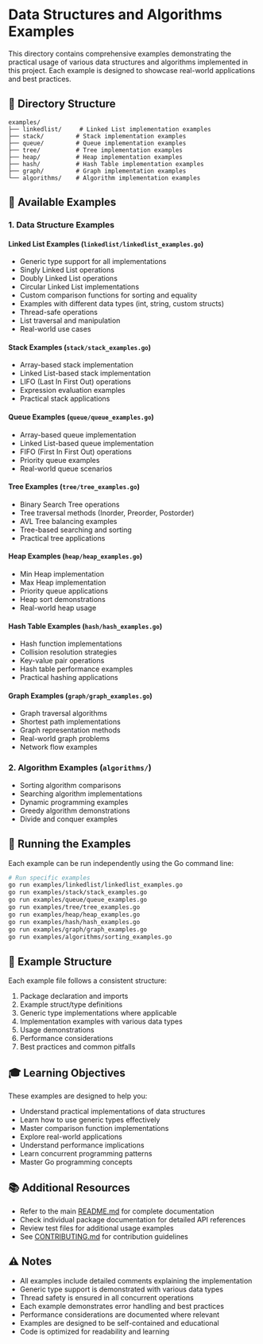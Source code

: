# Data Structures and Algorithms Examples

This directory contains comprehensive examples demonstrating the practical usage of various data structures and algorithms implemented in this project. Each example is designed to showcase real-world applications and best practices.

## 📁 Directory Structure

```
examples/
├── linkedlist/     # Linked List implementation examples
├── stack/         # Stack implementation examples
├── queue/         # Queue implementation examples
├── tree/          # Tree implementation examples
├── heap/          # Heap implementation examples
├── hash/          # Hash Table implementation examples
├── graph/         # Graph implementation examples
└── algorithms/    # Algorithm implementation examples
```

## 🎯 Available Examples

### 1. Data Structure Examples

#### Linked List Examples (`linkedlist/linkedlist_examples.go`)
- Generic type support for all implementations
- Singly Linked List operations
- Doubly Linked List operations
- Circular Linked List implementations
- Custom comparison functions for sorting and equality
- Examples with different data types (int, string, custom structs)
- Thread-safe operations
- List traversal and manipulation
- Real-world use cases

#### Stack Examples (`stack/stack_examples.go`)
- Array-based stack implementation
- Linked List-based stack implementation
- LIFO (Last In First Out) operations
- Expression evaluation examples
- Practical stack applications

#### Queue Examples (`queue/queue_examples.go`)
- Array-based queue implementation
- Linked List-based queue implementation
- FIFO (First In First Out) operations
- Priority queue examples
- Real-world queue scenarios

#### Tree Examples (`tree/tree_examples.go`)
- Binary Search Tree operations
- Tree traversal methods (Inorder, Preorder, Postorder)
- AVL Tree balancing examples
- Tree-based searching and sorting
- Practical tree applications

#### Heap Examples (`heap/heap_examples.go`)
- Min Heap implementation
- Max Heap implementation
- Priority queue applications
- Heap sort demonstrations
- Real-world heap usage

#### Hash Table Examples (`hash/hash_examples.go`)
- Hash function implementations
- Collision resolution strategies
- Key-value pair operations
- Hash table performance examples
- Practical hashing applications

#### Graph Examples (`graph/graph_examples.go`)
- Graph traversal algorithms
- Shortest path implementations
- Graph representation methods
- Real-world graph problems
- Network flow examples

### 2. Algorithm Examples (`algorithms/`)
- Sorting algorithm comparisons
- Searching algorithm implementations
- Dynamic programming examples
- Greedy algorithm demonstrations
- Divide and conquer examples

## 🚀 Running the Examples

Each example can be run independently using the Go command line:

```bash
# Run specific examples
go run examples/linkedlist/linkedlist_examples.go
go run examples/stack/stack_examples.go
go run examples/queue/queue_examples.go
go run examples/tree/tree_examples.go
go run examples/heap/heap_examples.go
go run examples/hash/hash_examples.go
go run examples/graph/graph_examples.go
go run examples/algorithms/sorting_examples.go
```

## 📝 Example Structure

Each example file follows a consistent structure:
1. Package declaration and imports
2. Example struct/type definitions
3. Generic type implementations where applicable
4. Implementation examples with various data types
5. Usage demonstrations
6. Performance considerations
7. Best practices and common pitfalls

## 🎓 Learning Objectives

These examples are designed to help you:
- Understand practical implementations of data structures
- Learn how to use generic types effectively
- Master comparison function implementations
- Explore real-world applications
- Understand performance implications
- Learn concurrent programming patterns
- Master Go programming concepts

## 📚 Additional Resources

- Refer to the main [README.md](../README.md) for complete documentation
- Check individual package documentation for detailed API references
- Review test files for additional usage examples
- See [CONTRIBUTING.md](../CONTRIBUTING.md) for contribution guidelines

## ⚠️ Notes

- All examples include detailed comments explaining the implementation
- Generic type support is demonstrated with various data types
- Thread safety is ensured in all concurrent operations
- Each example demonstrates error handling and best practices
- Performance considerations are documented where relevant
- Examples are designed to be self-contained and educational
- Code is optimized for readability and learning 